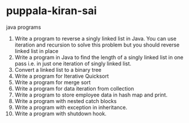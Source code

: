 # puppala-kiran-sai
java programs
1. Write a program to reverse a singly linked list in Java. You can use iteration and recursion to solve this problem but you should reverse linked list in place 
2. Write a program in Java to find the length of a singly linked list in one pass i.e. in just one iteration of singly linked list. 
3. Convert a linked list to a binary tree 
4. Write a program for Iterative Quicksort 
5. Write a program for merge sort
6. Write a program for data iteration from collection
7. Write a program to store employee data in hash map and print.
8. Write a program with nested catch blocks 
9. Write a program with exception in inheritance. 
10. Write a program with shutdown hook. 
